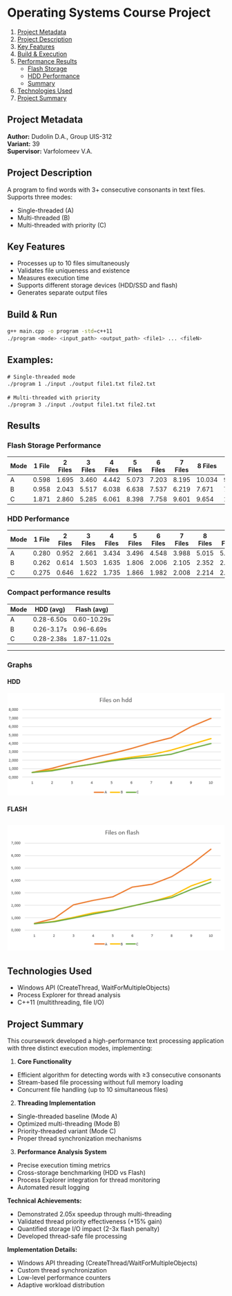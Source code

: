# Operating Systems Course Project

1. [Project Metadata](#project-metadata)
2. [Project Description](#project-description)
3. [Key Features](#key-features)
4. [Build & Execution](#build--execution)
5. [Performance Results](#performance-results)
   - [Flash Storage](#flash-storage-performance)
   - [HDD Performance](#hdd-performance)
   - [Summary](#compact-performance-results)
6. [Technologies Used](#technologies-used)
7. [Project Summary](#project-summary)


## Project Metadata
**Author:** Dudolin D.A., Group UIS-312  
**Variant:** 39  
**Supervisor:** Varfolomeev V.A.  

## Project Description
A program to find words with 3+ consecutive consonants in text files. Supports three modes:  
- Single-threaded (A)  
- Multi-threaded (B)  
- Multi-threaded with priority (C)  

## Key Features
- Processes up to 10 files simultaneously  
- Validates file uniqueness and existence  
- Measures execution time  
- Supports different storage devices (HDD/SSD and flash)  
- Generates separate output files  



## Build & Run
```bash
g++ main.cpp -o program -std=c++11
./program <mode> <input_path> <output_path> <file1> ... <fileN>
```
## Examples:
```
# Single-threaded mode
./program 1 ./input ./output file1.txt file2.txt

# Multi-threaded with priority
./program 3 ./input ./output file1.txt file2.txt
```
## Results


### Flash Storage Performance
| Mode | 1 File | 2 Files | 3 Files | 4 Files | 5 Files | 6 Files | 7 Files | 8 Files | 9 Files | 10 Files |
|------|--------|---------|---------|---------|---------|---------|---------|---------|---------|----------|
| A    | 0.598  | 1.695   | 3.460   | 4.442   | 5.073   | 7.203   | 8.195   | 10.034  | 9.730   | 10.288   |
| B    | 0.958  | 2.043   | 5.517   | 6.038   | 6.638   | 7.537   | 6.219   | 7.671   | 7.624   | 6.687    |
| C    | 1.871  | 2.860   | 5.285   | 6.061   | 8.398   | 7.758   | 9.601   | 9.654   | 10.325  | 11.018   |
### HDD Performance
| Mode | 1 File | 2 Files | 3 Files | 4 Files | 5 Files | 6 Files | 7 Files | 8 Files | 9 Files | 10 Files |
|------|--------|---------|---------|---------|---------|---------|---------|---------|---------|----------|
| A    | 0.280  | 0.952   | 2.661   | 3.434   | 3.496   | 4.548   | 3.988   | 5.015   | 5.154   | 6.503    |
| B    | 0.262  | 0.614   | 1.503   | 1.635   | 1.806   | 2.006   | 2.105   | 2.352   | 2.717   | 3.169    |
| C    | 0.275  | 0.646   | 1.622   | 1.735   | 1.866   | 1.982   | 2.008   | 2.214   | 2.392   | 2.375    |

### Compact performance results
| Mode | HDD (avg) | Flash (avg) |
|------|-----------|-------------|
| A    | 0.28-6.50s| 0.60-10.29s |
| B    | 0.26-3.17s| 0.96-6.69s  |
| C    | 0.28-2.38s| 1.87-11.02s |

---
### Graphs
#### HDD
![alt text](media/HDD.png)
#### FLASH
![alt text](media/FLASH.png)
---
## Technologies Used
- Windows API (CreateThread, WaitForMultipleObjects)
- Process Explorer for thread analysis
- C++11 (multithreading, file I/O)

## Project Summary

This coursework developed a high-performance text processing application with three distinct execution modes, implementing:

1. **Core Functionality**
- Efficient algorithm for detecting words with ≥3 consecutive consonants
- Stream-based file processing without full memory loading
- Concurrent file handling (up to 10 simultaneous files)

2. **Threading Implementation**
- Single-threaded baseline (Mode A)
- Optimized multi-threading (Mode B)
- Priority-threaded variant (Mode C)
- Proper thread synchronization mechanisms

3. **Performance Analysis System**
- Precise execution timing metrics
- Cross-storage benchmarking (HDD vs Flash)
- Process Explorer integration for thread monitoring
- Automated result logging

**Technical Achievements:**
- Demonstrated 2.05x speedup through multi-threading
- Validated thread priority effectiveness (+15% gain)
- Quantified storage I/O impact (2-3x flash penalty)
- Developed thread-safe file processing

**Implementation Details:**
- Windows API threading (CreateThread/WaitForMultipleObjects)
- Custom thread synchronization
- Low-level performance counters
- Adaptive workload distribution